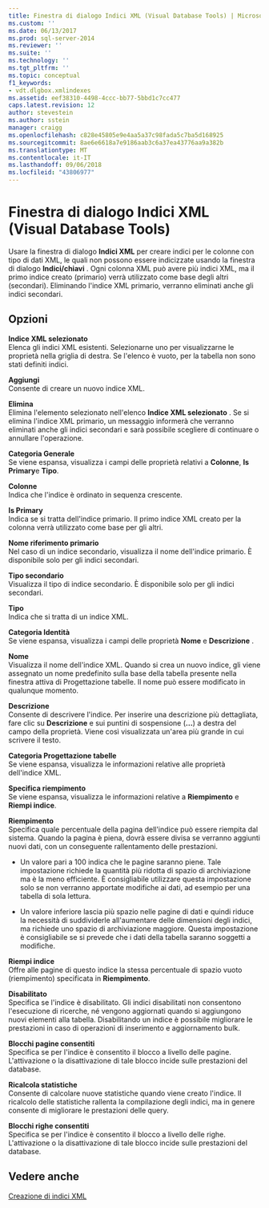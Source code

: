 ```yaml
---
title: Finestra di dialogo Indici XML (Visual Database Tools) | Microsoft Docs
ms.custom: ''
ms.date: 06/13/2017
ms.prod: sql-server-2014
ms.reviewer: ''
ms.suite: ''
ms.technology: ''
ms.tgt_pltfrm: ''
ms.topic: conceptual
f1_keywords:
- vdt.dlgbox.xmlindexes
ms.assetid: eef38310-4498-4ccc-bb77-5bbd1c7cc477
caps.latest.revision: 12
author: stevestein
ms.author: sstein
manager: craigg
ms.openlocfilehash: c828e45805e9e4aa5a37c98fada5c7ba5d168925
ms.sourcegitcommit: 8ae6e6618a7e9186aab3c6a37ea43776aa9a382b
ms.translationtype: MT
ms.contentlocale: it-IT
ms.lasthandoff: 09/06/2018
ms.locfileid: "43806977"
---
```

# <a name="xml-indexes-dialog-box-visual-database-tools"></a>Finestra di dialogo Indici XML (Visual Database Tools)
  Usare la finestra di dialogo **Indici XML** per creare indici per le colonne con tipo di dati XML, le quali non possono essere indicizzate usando la finestra di dialogo **Indici/chiavi** . Ogni colonna XML può avere più indici XML, ma il primo indice creato (primario) verrà utilizzato come base degli altri (secondari). Eliminando l'indice XML primario, verranno eliminati anche gli indici secondari.  
  
## <a name="options"></a>Opzioni  
 **Indice XML selezionato**  
 Elenca gli indici XML esistenti. Selezionarne uno per visualizzarne le proprietà nella griglia di destra. Se l'elenco è vuoto, per la tabella non sono stati definiti indici.  
  
 **Aggiungi**  
 Consente di creare un nuovo indice XML.  
  
 **Elimina**  
 Elimina l'elemento selezionato nell'elenco **Indice XML selezionato** . Se si elimina l'indice XML primario, un messaggio informerà che verranno eliminati anche gli indici secondari e sarà possibile scegliere di continuare o annullare l'operazione.  
  
 **Categoria Generale**  
 Se viene espansa, visualizza i campi delle proprietà relativi a **Colonne**, **Is Primary**e **Tipo**.  
  
 **Colonne**  
 Indica che l'indice è ordinato in sequenza crescente.  
  
 **Is Primary**  
 Indica se si tratta dell'indice primario. Il primo indice XML creato per la colonna verrà utilizzato come base per gli altri.  
  
 **Nome riferimento primario**  
 Nel caso di un indice secondario, visualizza il nome dell'indice primario. È disponibile solo per gli indici secondari.  
  
 **Tipo secondario**  
 Visualizza il tipo di indice secondario. È disponibile solo per gli indici secondari.  
  
 **Tipo**  
 Indica che si tratta di un indice XML.  
  
 **Categoria Identità**  
 Se viene espansa, visualizza i campi delle proprietà **Nome** e **Descrizione** .  
  
 **Nome**  
 Visualizza il nome dell'indice XML. Quando si crea un nuovo indice, gli viene assegnato un nome predefinito sulla base della tabella presente nella finestra attiva di Progettazione tabelle. Il nome può essere modificato in qualunque momento.  
  
 **Descrizione**  
 Consente di descrivere l'indice. Per inserire una descrizione più dettagliata, fare clic su **Descrizione** e sui puntini di sospensione (**…**) a destra del campo della proprietà. Viene così visualizzata un'area più grande in cui scrivere il testo.  
  
 **Categoria Progettazione tabelle**  
 Se viene espansa, visualizza le informazioni relative alle proprietà dell'indice XML.  
  
 **Specifica riempimento**  
 Se viene espansa, visualizza le informazioni relative a **Riempimento** e **Riempi indice**.  
  
 **Riempimento**  
 Specifica quale percentuale della pagina dell'indice può essere riempita dal sistema. Quando la pagina è piena, dovrà essere divisa se verranno aggiunti nuovi dati, con un conseguente rallentamento delle prestazioni.  
  
-   Un valore pari a 100 indica che le pagine saranno piene. Tale impostazione richiede la quantità più ridotta di spazio di archiviazione ma è la meno efficiente. È consigliabile utilizzare questa impostazione solo se non verranno apportate modifiche ai dati, ad esempio per una tabella di sola lettura.  
  
-   Un valore inferiore lascia più spazio nelle pagine di dati e quindi riduce la necessità di suddividerle all'aumentare delle dimensioni degli indici, ma richiede uno spazio di archiviazione maggiore. Questa impostazione è consigliabile se si prevede che i dati della tabella saranno soggetti a modifiche.  
  
 **Riempi indice**  
 Offre alle pagine di questo indice la stessa percentuale di spazio vuoto (riempimento) specificata in **Riempimento**.  
  
 **Disabilitato**  
 Specifica se l'indice è disabilitato. Gli indici disabilitati non consentono l'esecuzione di ricerche, né vengono aggiornati quando si aggiungono nuovi elementi alla tabella. Disabilitando un indice è possibile migliorare le prestazioni in caso di operazioni di inserimento e aggiornamento bulk.  
  
 **Blocchi pagine consentiti**  
 Specifica se per l'indice è consentito il blocco a livello delle pagine. L'attivazione o la disattivazione di tale blocco incide sulle prestazioni del database.  
  
 **Ricalcola statistiche**  
 Consente di calcolare nuove statistiche quando viene creato l'indice. Il ricalcolo delle statistiche rallenta la compilazione degli indici, ma in genere consente di migliorare le prestazioni delle query.  
  
 **Blocchi righe consentiti**  
 Specifica se per l'indice è consentito il blocco a livello delle righe. L'attivazione o la disattivazione di tale blocco incide sulle prestazioni del database.  
  
## <a name="see-also"></a>Vedere anche  
 [Creazione di indici XML](../../relational-databases/xml/create-xml-indexes.md)  
  
  
